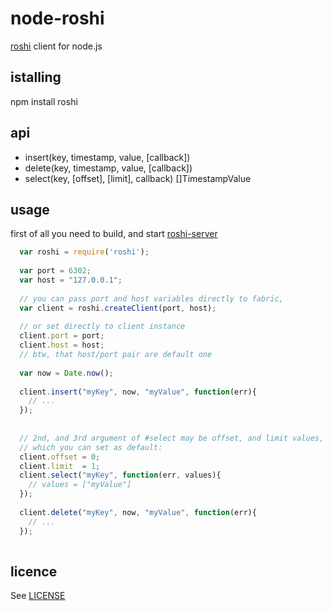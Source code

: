 node-roshi
==========

[roshi](https://github.com/soundcloud/roshi) client for node.js

istalling
---------

npm install roshi

api
---

* insert(key, timestamp, value, [callback])
* delete(key, timestamp, value, [callback])
* select(key, [offset], [limit], callback) []TimestampValue

usage
-----

first of all you need to build, and start [roshi-server](https://github.com/soundcloud/roshi/tree/master/roshi-server)

```javascript
  var roshi = require('roshi');
  
  var port = 6302;
  var host = "127.0.0.1";
  
  // you can pass port and host variables directly to fabric,
  var client = roshi.createClient(port, host);
  
  // or set directly to client instance
  client.port = port;
  client.host = host;
  // btw, that host/port pair are default one
  
  var now = Date.now();
  
  client.insert("myKey", now, "myValue", function(err){
    // ...
  });
  
  
  // 2nd, and 3rd argument of #select may be offset, and limit values,
  // which you can set as default:
  client.offset = 0;
  client.limit  = 1;
  client.select("myKey", function(err, values){
    // values = ["myValue"]
  });
  
  client.delete("myKey", now, "myValue", function(err){
    // ...
  });
  
```

licence
-------

See [LICENSE](https://github.com/gamificator/node-roshi/blob/master/LICENSE)
